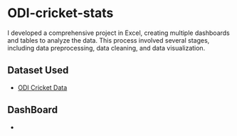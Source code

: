 # ODI-cricket-stats
I developed a comprehensive project in Excel, creating multiple dashboards and tables to analyze the data. This process involved several stages, including data preprocessing, data cleaning, and data visualization.
## Dataset Used
- <a href="https://www.kaggle.com/datasets/decentralized/cricsheet-odi-cricket-data?select=batter_player_stats.csv">ODI Cricket Data</a>
## DashBoard 
- <a href="https://github.com/vigneshmullangi/odi-cricket-stats/blob/main/Dashboard%201.png"></a>
